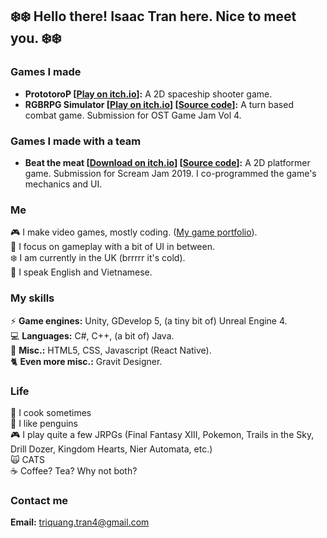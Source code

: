 ## :snowflake::snowflake: Hello there! Isaac Tran here. Nice to meet you. :snowflake::snowflake:<br>

### Games I made
- **PrototoroP [[Play on itch.io](https://amodestpenguin.itch.io/prototorop)]:** A 2D spaceship shooter game.
- **RGBRPG Simulator [[Play on itch.io](https://amodestpenguin.itch.io/rgbrpg-simulator)] [[Source code](https://github.com/isaac-tran/RGBRPG-Simulator-1.0.1)]:** 
A turn based combat game. Submission for OST Game Jam Vol 4.

### Games I made with a team
- **Beat the meat [[Download on itch.io](https://itch.io/jam/scream-jam-2019/rate/502924)] [[Source code](https://github.com/isaac-tran/beat-the-meat)]:** 
A 2D platformer game. Submission for Scream Jam 2019. I co-programmed the game's mechanics and UI.

### Me

:video_game: I make video games, mostly coding. ([My game portfolio](https://amodestpenguin.itch.io/)). <br>
:gun: I focus on gameplay with a bit of UI in between. <br>
:snowflake: I am currently in the UK (brrrrr it's cold). <br>
:speech_balloon: I speak English and Vietnamese. <br>

### My skills

:zap: **Game engines:** Unity, GDevelop 5, (a tiny bit of) Unreal Engine 4.<br>
:computer: **Languages:** C#, C++, (a bit of) Java. <br>
:chicken: **Misc.:** HTML5, CSS, Javascript (React Native). <br>
:cat2: **Even more misc.:** Gravit Designer. <br>

### Life

:rice_ball: I cook sometimes<br>
:penguin: I like penguins<br>
:video_game: I play quite a few JRPGs (Final Fantasy XIII, Pokemon, Trails in the Sky, Drill Dozer, Kingdom Hearts, Nier Automata, etc.)<br>
:scream_cat: CATS<br>
:coffee: Coffee? Tea? Why not both?<br>

### Contact me
**Email:** triquang.tran4@gmail.com






<!---
isaac-tran/isaac-tran is a ✨ special ✨ repository because its `README.md` (this file) appears on your GitHub profile.
You can click the Preview link to take a look at your changes.
---> 

